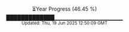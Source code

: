 <p align="center">
⏳Year Progress (46.45 %) <br>
█████████████▁▁▁▁▁▁▁▁▁▁▁▁▁▁▁▁▁ <br>
<sub>Updated: Thu, 19 Jun 2025 12:50:09 GMT</sub>
</p>

